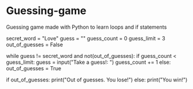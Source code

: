 # Guessing-game
Guessing game made with Python to learn loops and if statements

secret_word = "Love"
guess = ""
guess_count = 0
guess_limit = 3
out_of_guesses = False

while guess != secret_word and not(out_of_guesses):
    if guess_count < guess_limit:
        guess = input("Take a guess!: ")
        guess_count += 1
    else:
        out_of_guesses = True

if out_of_guesses:
    print("Out of guesses. You lose!")
else:
    print("You win!")
